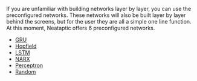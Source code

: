 If you are unfamiliar with building networks layer by layer, you can use the
preconfigured networks. These networks will also be built layer by layer behind
the screens, but for the user they are all a simple one line function. At this
moment, Neataptic offers 6 preconfigured networks.

* [GRU](gru.md)
* [Hopfield](hopfield.md)
* [LSTM](lstm.md)
* [NARX](narx.md)
* [Perceptron](perceptron.md)
* [Random](random.md)
